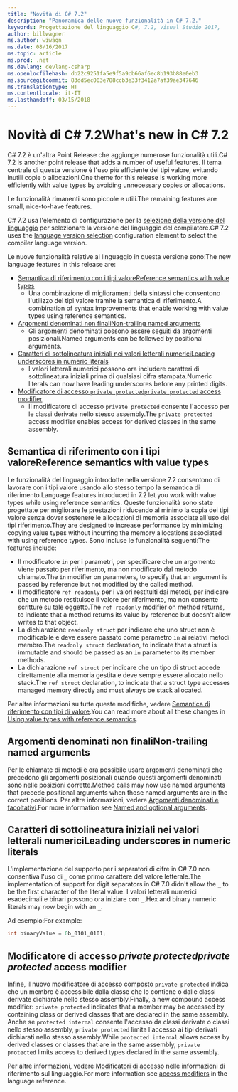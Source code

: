 ```yaml
---
title: "Novità di C# 7.2"
description: "Panoramica delle nuove funzionalità in C# 7.2."
keywords: Progettazione del linguaggio C#, 7.2, Visual Studio 2017,
author: billwagner
ms.author: wiwagn
ms.date: 08/16/2017
ms.topic: article
ms.prod: .net
ms.devlang: devlang-csharp
ms.openlocfilehash: db22c9251fa5e9f5a9cb66af6ec8b193b88e0eb3
ms.sourcegitcommit: 83dd5ec003e788ccb3e33f3412a7af39ae347646
ms.translationtype: HT
ms.contentlocale: it-IT
ms.lasthandoff: 03/15/2018
---
```

# <a name="whats-new-in-c-72"></a><span data-ttu-id="713fe-104">Novità di C# 7.2</span><span class="sxs-lookup"><span data-stu-id="713fe-104">What's new in C# 7.2</span></span>

<span data-ttu-id="713fe-105">C# 7.2 è un'altra Point Release che aggiunge numerose funzionalità utili.</span><span class="sxs-lookup"><span data-stu-id="713fe-105">C# 7.2 is another point release that adds a number of useful features.</span></span>
<span data-ttu-id="713fe-106">Il tema centrale di questa versione è l'uso più efficiente dei tipi valore, evitando inutili copie o allocazioni.</span><span class="sxs-lookup"><span data-stu-id="713fe-106">One theme for this release is working more efficiently with value types by avoiding unnecessary copies or allocations.</span></span> 

<span data-ttu-id="713fe-107">Le funzionalità rimanenti sono piccole e utili.</span><span class="sxs-lookup"><span data-stu-id="713fe-107">The remaining features are small, nice-to-have features.</span></span>

<span data-ttu-id="713fe-108">C# 7.2 usa l'elemento di configurazione per la [selezione della versione del linguaggio](csharp-7-1.md#language-version-selection) per selezionare la versione del linguaggio del compilatore.</span><span class="sxs-lookup"><span data-stu-id="713fe-108">C# 7.2 uses the [language version selection](csharp-7-1.md#language-version-selection) configuration element to select the compiler language version.</span></span>

<span data-ttu-id="713fe-109">Le nuove funzionalità relative al linguaggio in questa versione sono:</span><span class="sxs-lookup"><span data-stu-id="713fe-109">The new language features in this release are:</span></span>

* [<span data-ttu-id="713fe-110">Semantica di riferimento con i tipi valore</span><span class="sxs-lookup"><span data-stu-id="713fe-110">Reference semantics with value types</span></span>](#reference-semantics-with-value-types)
  - <span data-ttu-id="713fe-111">Una combinazione di miglioramenti della sintassi che consentono l'utilizzo dei tipi valore tramite la semantica di riferimento.</span><span class="sxs-lookup"><span data-stu-id="713fe-111">A combination of syntax improvements that enable working with value types using reference semantics.</span></span>
* [<span data-ttu-id="713fe-112">Argomenti denominati non finali</span><span class="sxs-lookup"><span data-stu-id="713fe-112">Non-trailing named arguments</span></span>](#non-trailing-named-arguments)
  - <span data-ttu-id="713fe-113">Gli argomenti denominati possono essere seguiti da argomenti posizionali.</span><span class="sxs-lookup"><span data-stu-id="713fe-113">Named arguments can be followed by positional arguments.</span></span>
* [<span data-ttu-id="713fe-114">Caratteri di sottolineatura iniziali nei valori letterali numerici</span><span class="sxs-lookup"><span data-stu-id="713fe-114">Leading underscores in numeric literals</span></span>](#leading-underscores-in-numeric-literals)
  - <span data-ttu-id="713fe-115">I valori letterali numerici possono ora includere caratteri di sottolineatura iniziali prima di qualsiasi cifra stampata.</span><span class="sxs-lookup"><span data-stu-id="713fe-115">Numeric literals can now have leading underscores before any printed digits.</span></span>
* [<span data-ttu-id="713fe-116">Modificatore di accesso `private protected`</span><span class="sxs-lookup"><span data-stu-id="713fe-116">`private protected` access modifier</span></span>](#private-protected-access-modifier)
  - <span data-ttu-id="713fe-117">Il modificatore di accesso `private protected` consente l'accesso per le classi derivate nello stesso assembly.</span><span class="sxs-lookup"><span data-stu-id="713fe-117">The `private protected` access modifier enables access for derived classes in the same assembly.</span></span>

## <a name="reference-semantics-with-value-types"></a><span data-ttu-id="713fe-118">Semantica di riferimento con i tipi valore</span><span class="sxs-lookup"><span data-stu-id="713fe-118">Reference semantics with value types</span></span>

<span data-ttu-id="713fe-119">Le funzionalità del linguaggio introdotte nella versione 7.2 consentono di lavorare con i tipi valore usando allo stesso tempo la semantica di riferimento.</span><span class="sxs-lookup"><span data-stu-id="713fe-119">Language features introduced in 7.2 let you work with value types while using reference semantics.</span></span> <span data-ttu-id="713fe-120">Queste funzionalità sono state progettate per migliorare le prestazioni riducendo al minimo la copia dei tipi valore senza dover sostenere le allocazioni di memoria associate all'uso dei tipi riferimento.</span><span class="sxs-lookup"><span data-stu-id="713fe-120">They are designed to increase performance by minimizing copying value types without incurring the memory allocations associated with using reference types.</span></span> <span data-ttu-id="713fe-121">Sono incluse le funzionalità seguenti:</span><span class="sxs-lookup"><span data-stu-id="713fe-121">The features include:</span></span>

 - <span data-ttu-id="713fe-122">Il modificatore `in` per i parametri, per specificare che un argomento viene passato per riferimento, ma non modificato dal metodo chiamato.</span><span class="sxs-lookup"><span data-stu-id="713fe-122">The `in` modifier on parameters, to specify that an argument is passed by reference but not modified by the called method.</span></span>
 - <span data-ttu-id="713fe-123">Il modificatore `ref readonly` per i valori restituiti dai metodi, per indicare che un metodo restituisce il valore per riferimento, ma non consente scritture su tale oggetto.</span><span class="sxs-lookup"><span data-stu-id="713fe-123">The `ref readonly` modifier on method returns, to indicate that a method returns its value by reference but doesn't allow writes to that object.</span></span>
 - <span data-ttu-id="713fe-124">La dichiarazione `readonly struct` per indicare che uno struct non è modificabile e deve essere passato come parametro `in` ai relativi metodi membro.</span><span class="sxs-lookup"><span data-stu-id="713fe-124">The `readonly struct` declaration, to indicate that a struct is immutable and should be passed as an `in` parameter to its member methods.</span></span>
 - <span data-ttu-id="713fe-125">La dichiarazione `ref struct` per indicare che un tipo di struct accede direttamente alla memoria gestita e deve sempre essere allocato nello stack.</span><span class="sxs-lookup"><span data-stu-id="713fe-125">The `ref struct` declaration, to indicate that a struct type accesses managed memory directly and must always be stack allocated.</span></span>

<span data-ttu-id="713fe-126">Per altre informazioni su tutte queste modifiche, vedere [Semantica di riferimento con tipi di valore](../reference-semantics-with-value-types.md).</span><span class="sxs-lookup"><span data-stu-id="713fe-126">You can read more about all these changes in [Using value types with reference semantics](../reference-semantics-with-value-types.md).</span></span>

## <a name="non-trailing-named-arguments"></a><span data-ttu-id="713fe-127">Argomenti denominati non finali</span><span class="sxs-lookup"><span data-stu-id="713fe-127">Non-trailing named arguments</span></span>

<span data-ttu-id="713fe-128">Per le chiamate di metodi è ora possibile usare argomenti denominati che precedono gli argomenti posizionali quando questi argomenti denominati sono nelle posizioni corrette.</span><span class="sxs-lookup"><span data-stu-id="713fe-128">Method calls may now use named arguments that precede positional arguments when those named arguments are in the correct positions.</span></span> <span data-ttu-id="713fe-129">Per altre informazioni, vedere [Argomenti denominati e facoltativi](../programming-guide/classes-and-structs/named-and-optional-arguments.md).</span><span class="sxs-lookup"><span data-stu-id="713fe-129">For more information see [Named and optional arguments](../programming-guide/classes-and-structs/named-and-optional-arguments.md).</span></span>

## <a name="leading-underscores-in-numeric-literals"></a><span data-ttu-id="713fe-130">Caratteri di sottolineatura iniziali nei valori letterali numerici</span><span class="sxs-lookup"><span data-stu-id="713fe-130">Leading underscores in numeric literals</span></span>

<span data-ttu-id="713fe-131">L'implementazione del supporto per i separatori di cifre in C# 7.0 non consentiva l'uso di `_` come primo carattere del valore letterale.</span><span class="sxs-lookup"><span data-stu-id="713fe-131">The implementation of support for digit separators in C# 7.0 didn't allow the `_` to be the first character of the literal value.</span></span> <span data-ttu-id="713fe-132">I valori letterali numerici esadecimali e binari possono ora iniziare con `_`.</span><span class="sxs-lookup"><span data-stu-id="713fe-132">Hex and binary numeric literals may now begin with an `_`.</span></span> 

<span data-ttu-id="713fe-133">Ad esempio:</span><span class="sxs-lookup"><span data-stu-id="713fe-133">For example:</span></span>

```csharp
int binaryValue = 0b_0101_0101;
```

## <a name="private-protected-access-modifier"></a><span data-ttu-id="713fe-134">Modificatore di accesso _private protected_</span><span class="sxs-lookup"><span data-stu-id="713fe-134">_private protected_ access modifier</span></span>

<span data-ttu-id="713fe-135">Infine, il nuovo modificatore di accesso composto `private protected` indica che un membro è accessibile dalla classe che lo contiene o dalle classi derivate dichiarate nello stesso assembly.</span><span class="sxs-lookup"><span data-stu-id="713fe-135">Finally, a new compound access modifier: `private protected` indicates that a member may be accessed by containing class or derived classes that are declared in the same assembly.</span></span> <span data-ttu-id="713fe-136">Anche se `protected internal` consente l'accesso da classi derivate o classi nello stesso assembly, `private protected` limita l'accesso ai tipi derivati dichiarati nello stesso assembly.</span><span class="sxs-lookup"><span data-stu-id="713fe-136">While `protected internal` allows access by derived classes or classes that are in the same assembly, `private protected` limits access to derived types declared in the same assembly.</span></span>

<span data-ttu-id="713fe-137">Per altre informazioni, vedere [Modificatori di accesso](../language-reference/keywords/access-modifiers.md) nelle informazioni di riferimento sul linguaggio.</span><span class="sxs-lookup"><span data-stu-id="713fe-137">For more information see [access modifiers](../language-reference/keywords/access-modifiers.md) in the language reference.</span></span>
